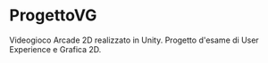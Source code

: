 # ProgettoVG
Videogioco Arcade 2D realizzato in Unity.
Progetto d'esame di User Experience e Grafica 2D.

